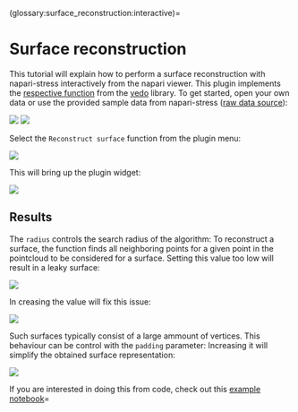 (glossary:surface_reconstruction:interactive)=
# Surface reconstruction

This tutorial will explain how to perform a surface reconstruction with napari-stress interactively from the napari viewer. This plugin implements the [respective function](https://vedo.embl.es/autodocs/content/vedo/pointcloud.html#vedo.pointcloud.Points.reconstructSurface) from the [vedo](https://vedo.embl.es) library. To get started, open your own data or use the provided sample data from napari-stress ([raw data source](https://github.com/campaslab/STRESS)):

![](../imgs/viewer_screenshots/open_sample_droplet.png)
![](../imgs/viewer_screenshots/open_sample_droplet1.png)

Select the `Reconstruct surface` function from the plugin menu:

![](../imgs/viewer_screenshots/reconstruct_surface.png)

This will bring up the plugin widget:

![](../imgs/viewer_screenshots/reconstruct_surface1.png)

## Results

The `radius` controls the search radius of the algorithm: To reconstruct a surface, the function finds all neighboring points for a given point in the pointcloud to be considered for a surface. Setting this value too low will result in a leaky surface:

![](../imgs/viewer_screenshots/reconstruct_surface2.png)

In creasing the value will fix this issue:

![](../imgs/viewer_screenshots/reconstruct_surface3.png)

Such surfaces typically consist of a large ammount of vertices. This behaviour can be control with the `padding` parameter: Increasing it will simplify the obtained surface representation:

![](../imgs/viewer_screenshots/reconstruct_surface4.png)

If you are interested in doing this from code, check out this [example notebook](glossary:surface_reconstruction:code)=

